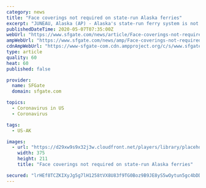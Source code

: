 ```yaml
---
category: news
title: "Face coverings not required on state-run Alaska ferries"
excerpt: "JUNEAU, Alaska (AP) - Alaska's state-run ferry system is not requiring that passengers and crew wear face coverings in response to COVID-19 concerns, with a spokesperson saying rider numbers are low and social distancing on board is \"easily attainable."
publishedDateTime: 2020-05-07T07:35:00Z
webUrl: "https://www.sfgate.com/news/article/Face-coverings-not-required-on-state-run-Alaska-15252212.php"
ampWebUrl: "https://www.sfgate.com/news/amp/Face-coverings-not-required-on-state-run-Alaska-15252212.php"
cdnAmpWebUrl: "https://www-sfgate-com.cdn.ampproject.org/c/s/www.sfgate.com/news/amp/Face-coverings-not-required-on-state-run-Alaska-15252212.php"
type: article
quality: 60
heat: 60
published: false

provider:
  name: SFGate
  domain: sfgate.com

topics:
  - Coronavirus in US
  - Coronavirus

tags:
  - US-AK

images:
  - url: "https://d29xw9s9x32j3w.cloudfront.net/players/library/placeholder.png"
    width: 375
    height: 211
    title: "Face coverings not required on state-run Alaska ferries"

secured: "lrHEf8TCZKIXyJg5g7lH1258tVX8U83f9TG0Boz9B9JE8yS5wOytun5gc4bDDl1cOAYXxAzP8f0p9Oz9T6BX17AfIAGruCsUFeb2Q5kpa9Fz2WALa3abn41Czx0QeH1zjdBHUG2+JowMZsbv36tw9bdf/YQZMqcseYScbwqNaw6Lh/eFoIGAohfrFuml/V4Uoahv20Thgm5KmBH7ModxtoyWVuA/KjujeiwTN3EVE6fkldVmVZhYYsazqhiH6l/U62q2k/f2D+l95LNPoqATtTE5TiJex4B6Zo5ZwbTnf3wVyICZIKW1BnKszvOytM+d;q5MyoquSjivCdej/Y3jdsQ=="
---
```


